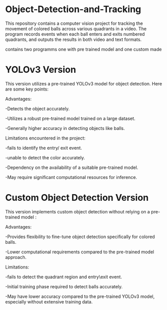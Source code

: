 # Object-Detection-and-Tracking
This repository contains a computer vision project for tracking the movement of colored balls across various quadrants in a video. The program records events when each ball enters and exits numbered quadrants, and outputs the results in both video and text formats.

contains two programms one with pre trained model and one custom made

# YOLOv3 Version
This version utilizes a pre-trained YOLOv3 model for object detection. Here are some key points:

Advantages:

-Detects the object accurately.

-Utilizes a robust pre-trained model trained on a large dataset.

-Generally higher accuracy in detecting objects like balls.

Limitations encountered in the project:

-fails to identify the entry/ exit event.

-unable to detect the color accurately.

-Dependency on the availability of a suitable pre-trained model.

-May require significant computational resources for inference.

# Custom Object Detection Version
This version implements custom object detection without relying on a pre-trained model :

Advantages:

-Provides flexibility to fine-tune object detection specifically for colored balls.

-Lower computational requirements compared to the pre-trained model approach.

Limitations:

-fails to detect the quadrant region and entry\exit event.

-Initial training phase required to detect balls accurately.

-May have lower accuracy compared to the pre-trained YOLOv3 model, especially without extensive training data.
